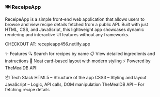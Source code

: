 ### 🍽️ ReceipeApp
ReceipeApp is a simple front-end web application that allows users to browse and view recipe details fetched from a public API. Built with just HTML, CSS, and JavaScript, this lightweight app showcases dynamic rendering and interactive UI features without any frameworks.


CHECKOUT AT:  recepieapp456.netlify.app


✨ Features
🔍 Search for recipes by name
📋 View detailed ingredients and instructions
🍱 Neat card-based layout with modern styling
⚡ Powered by TheMealDB API

📦 Tech Stack
HTML5 – Structure of the app
CSS3 – Styling and layout
JavaScript – Logic, API calls, DOM manipulation
TheMealDB API – For fetching recipe details

